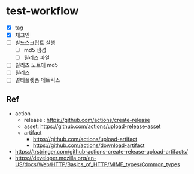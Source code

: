 # test-workflow

- [x] tag
- [x] 체크인
- [ ] 빌드스크립트 실행
  - [ ] md5 생성
  - [ ] 릴리즈 파일
- [ ] 릴리즈 노트에 md5
- [ ] 릴리즈
- [ ] 멀티플렛폼 메트릭스

## Ref

- action
  - release : <https://github.com/actions/create-release>
  - asset: <https://github.com/actions/upload-release-asset>
  - artifact
    - <https://github.com/actions/upload-artifact>
    - <https://github.com/actions/download-artifact>
- <https://trstringer.com/github-actions-create-release-upload-artifacts/>
- <https://developer.mozilla.org/en-US/docs/Web/HTTP/Basics_of_HTTP/MIME_types/Common_types>
